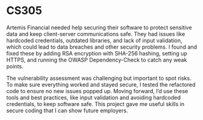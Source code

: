 # CS305

Artemis Financial needed help securing their software to protect sensitive data and keep client-server communications safe. They had issues like hardcoded credentials, outdated libraries, and lack of input validation, which could lead to data breaches and other security problems. I found and fixed these by adding RSA encryption with SHA-256 hashing, setting up HTTPS, and running the OWASP Dependency-Check to catch any weak points.

The vulnerability assessment was challenging but important to spot risks. To make sure everything worked and stayed secure, I tested the refactored code to ensure no new issues popped up. Moving forward, I’d use these tools and best practices, like input validation and avoiding hardcoded credentials, to keep software safe. This project gave me useful skills in secure coding that I can show future employers.
